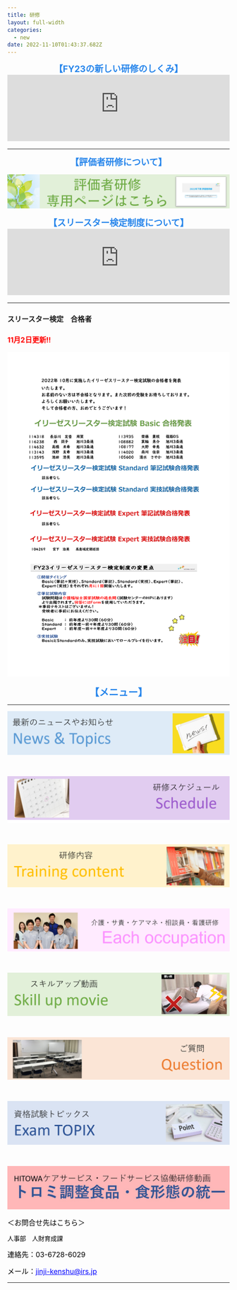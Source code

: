 ```yaml
---
title: 研修
layout: full-width
categories:
  - new
date: 2022-11-10T01:43:37.682Z
---
```

<div class="cc-m-all-content j-module j-text" id="cc-m-all-content-12333067560" data-action="content" ng-non-bindable="">
                <div class="cc-m-text-inline-rte mce-content-body" data-name="text" id="cc-m-text-12333067560" contenteditable="true" style="position: relative;"><div id="omoi" style="text-align: center; font-size: 20px;" data-mce-style="text-align: center; font-size: 20px;"><span style="font-size: 20px;" data-mce-style="font-size: 20px;"><b style="font-size: 20px;" data-mce-style="font-size: 20px;"><span class="sp" style="color: #2886eb;" data-mce-style="color: #2886eb;">【FY23の新しい研修のしくみ</span></b><b style="font-size: 20px;" data-mce-style="font-size: 20px;"><span class="sp" style="color: #2886eb;" data-mce-style="color: #2886eb;">】</span></b></span></div></div>            </div>

<!--StartFragment-->

<div class="flex items-center justify-center" > <div class =""> <iframe src="https://www.youtube-nocookie.com/embed/p6h-rYSVX90?start=13"width="100%" frameborder="0" allowfullscreen="allowfullscreen"></iframe><br><hr></hr>

<div id="omoi" style="text-align: center; font-size: 20px;" data-mce-style="text-align: center; font-size: 20px;"><span style="font-size: 20px;" data-mce-style="font-size: 20px;"><b style="font-size: 20px;" data-mce-style="font-size: 20px;"><span class="sp" style="color: #2886eb;" data-mce-style="color: #2886eb;">【評価者研修について</span></b><b style="font-size: 20px;" data-mce-style="font-size: 20px;"><span class="sp" style="color: #2886eb;" data-mce-style="color: #2886eb;">】</span></b></span></div>

![](/images/image-7-.png)

<div id="omoi" style="text-align: center; font-size: 20px;" data-mce-style="text-align: center; font-size: 20px;"><span style="font-size: 20px;" data-mce-style="font-size: 20px;"><b style="font-size: 20px;" data-mce-style="font-size: 20px;"><span class="sp" style="color: #2886eb;" data-mce-style="color: #2886eb;">【スリースター検定制度について</span></b><b style="font-size: 20px;" data-mce-style="font-size: 20px;"><span class="sp" style="color: #2886eb;" data-mce-style="color: #2886eb;">】</span></b></span></div>

<div class="flex items-center justify-center" > <div class =""> <iframe src="https://www.youtube-nocookie.com/embed/p6h-rYSVX90?start=13"width="100%" frameborder="0" allowfullscreen="allowfullscreen"></iframe><br><hr></hr>

<div class="cc-m-all-content j-module j-text" id="cc-m-all-content-12342613360" data-action="content" ng-non-bindable="">
<div class="cc-m-all-content j-module j-text" id="cc-m-all-content-12342613360" data-action="content" ng-non-bindable="">
                <div class="cc-m-text-inline-rte mce-content-body" data-name="text" id="cc-m-text-12342613360" contenteditable="true" style="position: relative;"><h3 style="text-align: left;" data-mce-style="text-align: left;"><span style="font-size: 18px;" data-mce-style="font-size: 18px;"><span style="font-size: 16px;" data-mce-style="font-size: 16px;"><strong>スリースター検定　合格者</strong></span><span style="font-size: 16px;" data-mce-style="font-size: 16px;"><b>　</b></span></span></h3><h3 style="text-align: left;" data-mce-style="text-align: left;"><span style="font-size: 18px;" data-mce-style="font-size: 18px;"><span style="font-size: 16px;" data-mce-style="font-size: 16px;"><span style="color: #ff0000;" data-mce-style="color: #ff0000;">11月2日更新!!</span></span><br></span></h3></div>            </div>

![](/images/image-8-.png)

<div class="cc-m-all-content j-module j-text" id="cc-m-all-content-12250458860" data-action="content" ng-non-bindable="">
                <div class="cc-m-text-inline-rte mce-content-body" data-name="text" id="cc-m-text-12250458860" contenteditable="true" style="position: relative;"><div id="omoi" style="text-align: center; font-size: 22px;" data-mce-style="text-align: center; font-size: 22px;"><span style="font-size: 20px;" data-mce-style="font-size: 20px;"><b style="font-size: 22px;" data-mce-style="font-size: 22px;"><span class="sp" style="color: #2886eb;" data-mce-style="color: #2886eb;">【メニュー</span></b><b style="font-size: 22px;" data-mce-style="font-size: 22px;"><span class="sp" style="color: #2886eb;" data-mce-style="color: #2886eb;">】</span></b></span></div></div>            </div><hr></hr>

![](/images/1604279949.png)

<br>

![](/images/1604279958.png)

<br>

![](/images/1604279968.png)

<br>

![](/images/1604279977.png)

<br>

![](/images/1604279987.png)

<br>

![](/images/1607329057.png)

<br>

![](/images/1625446609.png)

<br>

![](/images/1627878274.jpg)

<div class="cc-m-all-content j-module j-text" id="cc-m-all-content-12250459760" data-action="content" ng-non-bindable="">



 <div class="cc-m-text-inline-rte mce-content-body" data-name="text" id="cc-m-text-12250459760" contenteditable="true" style="position: relative;"><p style="text-align: left;" data-mce-style="text-align: left;"><span style="color: #000000; font-size: 16px;" data-mce-style="color: #000000; font-size: 16px;">＜お問合せ先はこちら＞</span></p><p style="text-align: left;" data-mce-style="text-align: left;"><span color="#000000" style="color: #000000;" data-mce-style="color: #000000;">人事部　人財育成課</span></p><p style="text-align: left;" data-mce-style="text-align: left;"><span style="color: #000000; font-size: 16px;" data-mce-style="color: #000000; font-size: 16px;">連絡先：03-6728-6029</span></p><p style="text-align: left;" data-mce-style="text-align: left;"><span style="font-size: 16px;" data-mce-style="font-size: 16px;"><span style="color: #0000ff;" data-mce-style="color: #0000ff;"><span color="#000000" style="color: #000000;" data-mce-style="color: #000000;">メール：</span><u><span style="color: #0000ff;" data-mce-style="color: #0000ff;"><a href="mailto:jinji-kenshu@irs.jp" style="color: #0000ff;" data-mce-href="mailto:jinji-kenshu@irs.jp" data-mce-style="color: #0000ff;">jinji-kenshu@irs.jp</a></span></u></span><br></span></p></div>            <div data-display="cms-only" data-action="linkIndicator" class="cc-m-link-indicator cc-m-link-indicator-text" title="" style="left: 44px; top: 75.8999px;">	            <a href="mailto:jinji-kenshu@irs.jp" target="">	                <span></span>	            </a>	        </div></div><hr>